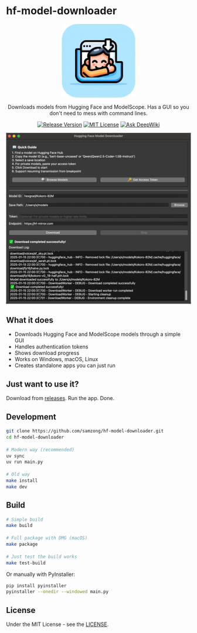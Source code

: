 # hf-model-downloader

<div align="center">
  <img src="./assets/icon.png" alt="hf-model-downloader logo" width="200" />
  <br />
  <p>Downloads models from Hugging Face and ModelScope. Has a GUI so you don't need to mess with command lines.</p>
  <p>
    <a href="https://github.com/samzong/hf-model-downloader/releases"><img src="https://img.shields.io/github/v/release/samzong/hf-model-downloader" alt="Release Version" /></a>
    <a href="https://github.com/samzong/hf-model-downloader/blob/main/LICENSE"><img src="https://img.shields.io/github/license/samzong/hf-model-downloader" alt="MIT License" /></a>
    <a href="https://deepwiki.com/samzong//hf-model-downloader"><img src="https://deepwiki.com/badge.svg" alt="Ask DeepWiki"></a>
  </p>
</div>

![screenshot](./screenshot.png)

## What it does

- Downloads Hugging Face and ModelScope models through a simple GUI
- Handles authentication tokens
- Shows download progress
- Works on Windows, macOS, Linux
- Creates standalone apps you can just run

## Just want to use it?

Download from [releases](https://github.com/samzong/hf-model-downloader/releases). Run the app. Done.

## Development

```bash
git clone https://github.com/samzong/hf-model-downloader.git
cd hf-model-downloader

# Modern way (recommended)
uv sync
uv run main.py

# Old way
make install
make dev
```

## Build

```bash
# Simple build
make build

# Full package with DMG (macOS)
make package

# Just test the build works
make test-build
```

Or manually with PyInstaller:
```bash
pip install pyinstaller
pyinstaller --onedir --windowed main.py
```

## License

Under the MIT License - see the [LICENSE](LICENSE).
